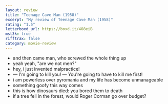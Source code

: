 ```yaml
---
layout: review
title: "Teenage Cave Man (1958)"
excerpt: "My review of Teenage Cave Man (1958)"
rating: "1.5"
letterboxd_url: https://boxd.it/4O8eiB
mst3k: true
rifftrax: false
category: movie-review
---
```


- and then came man, who screwed the whole thing up
- yeah yeah, "are we not men?"
- hey, i just invented malpractice!
- — I'm going to kill you! — You're going to have to kill me first!
- i am powerless over pyromania and my life has become unmanageable
- something goofy this way comes
- this is how dinosaurs died: you bored them to death
- if a tree fell in the forest, would Roger Corman go over budget?
